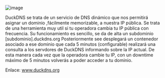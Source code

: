 ![image](https://user-images.githubusercontent.com/22058960/198875090-70128131-01cb-47b9-8a32-86531d65d430.png)

DuckDNS se trata de un servicio de DNS dinámico que nos permitirá asignar un dominio ,fácilmente memorizable, a nuestra IP pública.
Se trata de una herramienta muy util si tu operadora cambia tu IP pública con frecuencia.
Su funcionamiento es sencillo, se da de alta un subdominio [subdominio].duckdns.org
Posteriormente see desplegará un contenedor asociado a ese dominio que cada 5 minutos (configurable) realizará una consulta a los servdores de DuckDNS
informando sobre la IP actual. De esta manera cada vez que la operadora cambie tu IP, con un downtime máximo de 5 minutos volverás a poder acceder a tu dominio.

Enlace: www.duckdns.org
